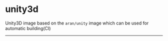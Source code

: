 # unity3d

Unity3D image based on the `aran/unity` image which can be used for automatic building(CI)

----------


